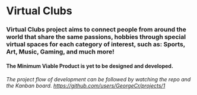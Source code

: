 # Virtual Clubs
### Virtual Clubs project aims to connect people from around the world that share the same passions, hobbies through special virtual spaces for each category of interest, such as: Sports, Art, Music, Gaming, and much more!

#### The Minimum Viable Product is yet to be designed and developed.

###### The project flow of development can be followed by watching the repo and the Kanban board. https://github.com/users/GeorgeCr/projects/1
